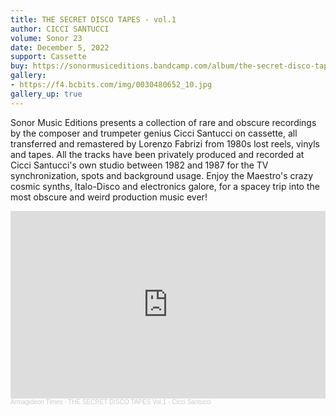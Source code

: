 ```yaml
---
title: THE SECRET DISCO TAPES - vol.1
author: CICCI SANTUCCI
volume: Sonor 23
date: December 5, 2022
support: Cassette
buy: https://sonormusiceditions.bandcamp.com/album/the-secret-disco-tapes-vol-1
gallery:
- https://f4.bcbits.com/img/0030480652_10.jpg
gallery_up: true
---
```


Sonor Music Editions presents a collection of rare and obscure recordings by the composer and trumpeter genius Cicci Santucci on cassette, all transferred and remastered by Lorenzo Fabrizi from 1980s lost reels, vinyls and tapes. All the tracks have been privately produced and recorded at Cicci Santucci's own studio between 1982 and 1987 for the TV synchronization, spots and background usage. Enjoy the Maestro's crazy cosmic synths, Italo-Disco and electronics galore, for a spacey trip into the most obscure and weird production music ever!

<iframe width="100%" height="300" scrolling="no" frameborder="no" allow="autoplay" src="https://w.soundcloud.com/player/?url=https%3A//api.soundcloud.com/tracks/1380420841&color=%23ff5500&auto_play=false&hide_related=true&show_comments=false&show_user=true&show_reposts=false&show_teaser=false&visual=true"></iframe><div style="font-size: 10px; color: #cccccc;line-break: anywhere;word-break: normal;overflow: hidden;white-space: nowrap;text-overflow: ellipsis; font-family: Interstate,Lucida Grande,Lucida Sans Unicode,Lucida Sans,Garuda,Verdana,Tahoma,sans-serif;font-weight: 100;"><a href="https://soundcloud.com/armagideon-times" title="Armagideon Times" target="_blank" style="color: #cccccc; text-decoration: none;">Armagideon Times</a> · <a href="https://soundcloud.com/armagideon-times/the-secret-disco-tapes-vol1-cicci-santucci" title="THE SECRET DISCO TAPES Vol.1 - Cicci Santucci" target="_blank" style="color: #cccccc; text-decoration: none;">THE SECRET DISCO TAPES Vol.1 - Cicci Santucci</a></div>
